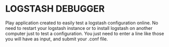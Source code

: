 <h1>LOGSTASH DEBUGGER</h1>

Play application created to easily test a logstash configuration online.
No need to restart your logstash instance or to install logstash on another computer just to test a configuration.
You just need to enter a line like those you will have as input, and submit your .conf file.

